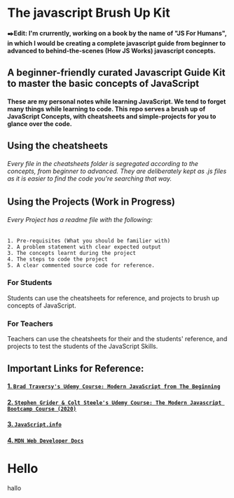 # The javascript Brush Up Kit

#### ✒️Edit: I'm crurrently, working on a book by the name of "JS For Humans", in which I would be creating a complete javascript guide from beginner to advanced to behind-the-scenes (How JS Works) javascript concepts.

## A beginner-friendly curated Javascript Guide Kit to master the basic concepts of JavaScript

#### These are my personal notes while learning JavaScript. We tend to forget many things while learning to code. This repo serves a brush up of JavaScript Concepts, with cheatsheets and simple-projects for you to glance over the code.

## Using the cheatsheets

###### Every file in the cheatsheets folder is segregated according to the concepts, from beginner to advanced. They are deliberately kept as .js files as it is easier to find the code you're searching that way.

## Using the Projects (Work in Progress)

###### Every Project has a readme file with the following:

    1. Pre-requisites (What you should be familier with)
    2. A problem statement with clear expected output
    3. The concepts learnt during the project
    4. The steps to code the project
    5. A clear commented source code for reference.

### For Students

Students can use the cheatsheets for reference, and projects to brush up
concepts of JavaScript.

### For Teachers

Teachers can use the cheatsheets for their and the students' reference, and
projects to test the students of the JavaScript Skills.

## Important Links for Reference:

#### [1. `Brad Traversy's Udemy Course: Modern JavaScript from The Beginning`](https://www.udemy.com/course/modern-javascript-from-the-beginning/)

#### [2. `Stephen Grider & Colt Steele's Udemy Course: The Modern Javascript Bootcamp Course (2020)`](https://www.udemy.com/course/modern-javascript-from-the-beginning/)

#### [3. `JavaScript.info`](https://javascript.info/)

#### [4. `MDN Web Developer Docs`](https://developer.mozilla.org/en-US/docs/Web)

# Hello

hallo

[comment]: # "This actually is the most platform independent comment"
